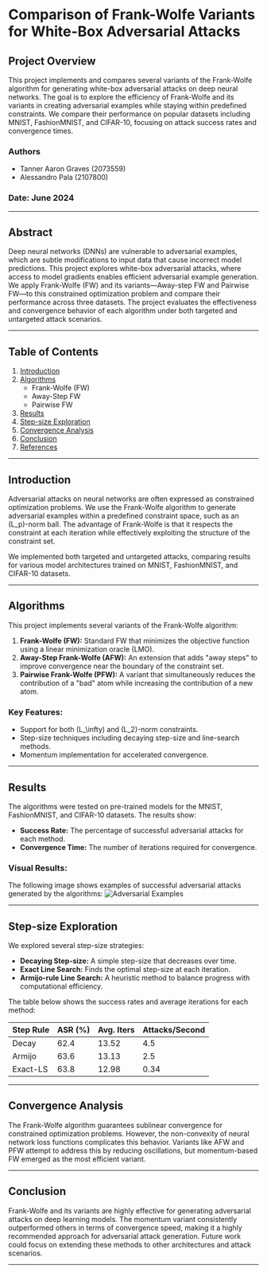# Comparison of Frank-Wolfe Variants for White-Box Adversarial Attacks

## Project Overview
This project implements and compares several variants of the Frank-Wolfe algorithm for generating white-box adversarial attacks on deep neural networks. The goal is to explore the efficiency of Frank-Wolfe and its variants in creating adversarial examples while staying within predefined constraints. We compare their performance on popular datasets including MNIST, FashionMNIST, and CIFAR-10, focusing on attack success rates and convergence times.

### Authors
- Tanner Aaron Graves (2073559)
- Alessandro Pala (2107800)

### Date: June 2024

---

## Abstract
Deep neural networks (DNNs) are vulnerable to adversarial examples, which are subtle modifications to input data that cause incorrect model predictions. This project explores white-box adversarial attacks, where access to model gradients enables efficient adversarial example generation. We apply Frank-Wolfe (FW) and its variants—Away-step FW and Pairwise FW—to this constrained optimization problem and compare their performance across three datasets. The project evaluates the effectiveness and convergence behavior of each algorithm under both targeted and untargeted attack scenarios.

---

## Table of Contents
1. [Introduction](#introduction)
2. [Algorithms](#algorithms)
    - Frank-Wolfe (FW)
    - Away-Step FW
    - Pairwise FW
3. [Results](#results)
4. [Step-size Exploration](#step-size-exploration)
5. [Convergence Analysis](#convergence-analysis)
6. [Conclusion](#conclusion)
7. [References](#references)

---

## Introduction
Adversarial attacks on neural networks are often expressed as constrained optimization problems. We use the Frank-Wolfe algorithm to generate adversarial examples within a predefined constraint space, such as an \(L_p\)-norm ball. The advantage of Frank-Wolfe is that it respects the constraint at each iteration while effectively exploiting the structure of the constraint set.

We implemented both targeted and untargeted attacks, comparing results for various model architectures trained on MNIST, FashionMNIST, and CIFAR-10 datasets.

---

## Algorithms
This project implements several variants of the Frank-Wolfe algorithm:

1. **Frank-Wolfe (FW):** Standard FW that minimizes the objective function using a linear minimization oracle (LMO).
2. **Away-Step Frank-Wolfe (AFW):** An extension that adds "away steps" to improve convergence near the boundary of the constraint set.
3. **Pairwise Frank-Wolfe (PFW):** A variant that simultaneously reduces the contribution of a "bad" atom while increasing the contribution of a new atom.

### Key Features:
- Support for both \(L_\infty\) and \(L_2\)-norm constraints.
- Step-size techniques including decaying step-size and line-search methods.
- Momentum implementation for accelerated convergence.

---

## Results
The algorithms were tested on pre-trained models for the MNIST, FashionMNIST, and CIFAR-10 datasets. The results show:

- **Success Rate:** The percentage of successful adversarial attacks for each method.
- **Convergence Time:** The number of iterations required for convergence.

### Visual Results:
The following image shows examples of successful adversarial attacks generated by the algorithms:
![Adversarial Examples](plots/adv_ex.png)

---

## Step-size Exploration
We explored several step-size strategies:
- **Decaying Step-size:** A simple step-size that decreases over time.
- **Exact Line Search:** Finds the optimal step-size at each iteration.
- **Armijo-rule Line Search:** A heuristic method to balance progress with computational efficiency.

The table below shows the success rates and average iterations for each method:

| Step Rule   | ASR (%) | Avg. Iters | Attacks/Second |
|-------------|---------|------------|----------------|
| Decay       | 62.4    | 13.52      | 4.5            |
| Armijo      | 63.6    | 13.13      | 2.5            |
| Exact-LS    | 63.8    | 12.98      | 0.34           |

---

## Convergence Analysis
The Frank-Wolfe algorithm guarantees sublinear convergence for constrained optimization problems. However, the non-convexity of neural network loss functions complicates this behavior. Variants like AFW and PFW attempt to address this by reducing oscillations, but momentum-based FW emerged as the most efficient variant.

---

## Conclusion
Frank-Wolfe and its variants are highly effective for generating adversarial attacks on deep learning models. The momentum variant consistently outperformed others in terms of convergence speed, making it a highly recommended approach for adversarial attack generation. Future work could focus on extending these methods to other architectures and attack scenarios.

---
